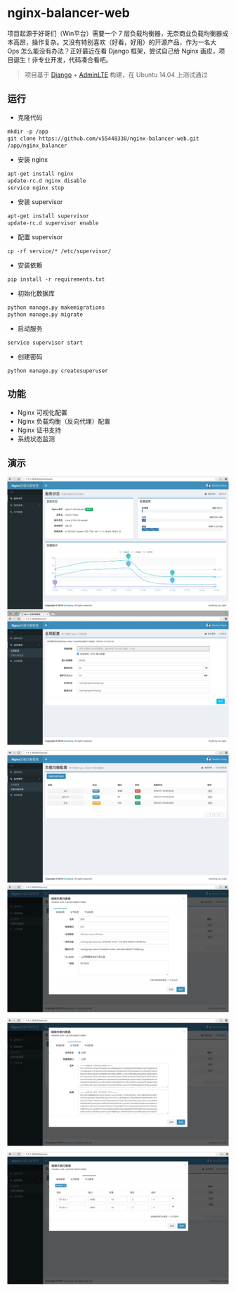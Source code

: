 # nginx-balancer-web


项目起源于好哥们（Win平台）需要一个 7 层负载均衡器，无奈商业负载均衡器成本高昂，操作复杂。又没有特别喜欢（好看，好用）的开源产品，作为一名大 Ops 怎么能没有办法？正好最近在看 Django 框架，尝试自己给 Nginx 画皮，项目诞生！非专业开发，代码凑合看吧。
> 项目基于 [Django](https://www.djangoproject.com/) + [AdminLTE](https://www.almsaeedstudio.com/) 构建，在 Ubuntu 14.04 上测试通过

## 运行
* 克隆代码
```
mkdir -p /app
git clone https://github.com/v55448330/nginx-balancer-web.git /app/nginx_balancer
```
* 安装 nginx
```
apt-get install nginx
update-rc.d nginx disable
service nginx stop
```
* 安装 supervisor
```
apt-get install supervisor
update-rc.d supervisor enable
```
* 配置 supervisor
```
cp -rf service/* /etc/supervisor/
```
* 安装依赖
```
pip install -r requirements.txt
```
* 初始化数据库
```
python manage.py makemigrations
python manage.py migrate
```
* 启动服务
```
service supervisor start
```
* 创建密码
```
python manage.py createsuperuser
```

## 功能
* Nginx 可视化配置
* Nginx 负载均衡（反向代理）配置
* Nginx 证书支持
* 系统状态监测

## 演示
![image](readme_img/1.jpg)
![image](readme_img/2.jpg)
![image](readme_img/3.jpg)
![image](readme_img/4.jpg)
![image](readme_img/5.jpg)
![image](readme_img/6.jpg)
